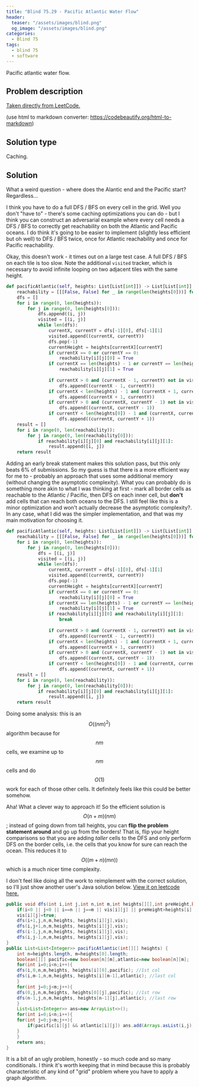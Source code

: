 ```yaml
---
title: "Blind 75.29 - Pacific Atlantic Water Flow"
header:
  teaser: "/assets/images/blind.png"
  og_image: "/assets/images/blind.png"
categories: 
  - Blind 75
tags:
  - blind 75
  - software
---
```


Pacific atlantic water flow.

## Problem description

[Taken directly from LeetCode.](https://leetcode.com/problems/pacific-atlantic-water-flow/)

(use html to markdown converter: https://codebeautify.org/html-to-markdown)

## Solution type

Caching.

## Solution

What a weird question - where does the Alantic end and the Pacific start? Regardless...

I think you have to do a full DFS / BFS on every cell in the grid. Well you don't "have to" - there's some caching optimizations you can do - but I think you can construct an adversarial example where every cell needs a DFS / BFS to correctly get reachability on both the Atlantic and Pacific oceans. I do think it's going to be easier to implement (slightly less efficient but oh well) to DFS / BFS twice, once for Atlantic reachability and once for Pacific reachability.

Okay, this doesn't work - it times out on a large test case. A full DFS / BFS on each tile is too slow. Note the additional `visited` tracker, which is necessary to avoid infinite looping on two adjacent tiles with the same height.

```python
def pacificAtlantic(self, heights: List[List[int]]) -> List[List[int]]:
    reachability = [[[False, False] for _ in range(len(heights[0]))] for _ in range(len(heights))]
    dfs = []
    for i in range(0, len(heights)):
        for j in range(0, len(heights[0])):
            dfs.append((i, j))
            visited = [(i, j)]
            while len(dfs):
                currentX, currentY = dfs[-1][0], dfs[-1][1] 
                visited.append((currentX, currentY))
                dfs.pop(-1)
                currentHeight = heights[currentX][currentY]
                if currentX == 0 or currentY == 0:
                    reachability[i][j][0] = True
                if currentX == len(heights) - 1 or currentY == len(heights[0]) - 1:
                    reachability[i][j][1] = True
                
                if currentX > 0 and (currentX - 1, currentY) not in visited and heights[currentX - 1][currentY] <= heights[currentX][currentY]:
                    dfs.append((currentX - 1, currentY))
                if currentX < len(heights) - 1 and (currentX + 1, currentY) not in visited and heights[currentX + 1][currentY] <= heights[currentX][currentY]:
                    dfs.append((currentX + 1, currentY))
                if currentY > 0 and (currentX, currentY - 1) not in visited and heights[currentX][currentY - 1] <= heights[currentX][currentY]:
                    dfs.append((currentX, currentY - 1))
                if currentY < len(heights[0]) - 1 and (currentX, currentY + 1) not in visited and heights[currentX][currentY + 1] <= heights[currentX][currentY]:
                    dfs.append((currentX, currentY + 1))
    result = []
    for i in range(0, len(reachability)):
        for j in range(0, len(reachability[0])):
            if reachability[i][j][0] and reachability[i][j][1]:
                result.append([i, j])
    return result
```

Adding an early break statement makes this solution pass, but this only beats 6% of submissions. So my guess is that there is a more efficient way for me to - probably an approach that uses some additional memory (without changing the asymptotic complexity). What you can probably do is something more akin to what I was thinking at first - mark all border cells as reachable to the Atlantic / Pacific, then DFS on each inner cell, but **don't** add cells that can reach both oceans to the DFS. I still feel like this is a minor optimization and won't actually decrease the asymptotic complexity?. In any case, what I did was the simpler implementation, and that was my main motivation for choosing it.

```python
def pacificAtlantic(self, heights: List[List[int]]) -> List[List[int]]:
    reachability = [[[False, False] for _ in range(len(heights[0]))] for _ in range(len(heights))]
    for i in range(0, len(heights)):
        for j in range(0, len(heights[0])):
            dfs = [(i, j)]
            visited = [(i, j)]
            while len(dfs):
                currentX, currentY = dfs[-1][0], dfs[-1][1] 
                visited.append((currentX, currentY))
                dfs.pop(-1)
                currentHeight = heights[currentX][currentY]
                if currentX == 0 or currentY == 0:
                    reachability[i][j][0] = True
                if currentX == len(heights) - 1 or currentY == len(heights[0]) - 1:
                    reachability[i][j][1] = True
                if reachability[i][j][0] and reachability[i][j][1]:
                    break
                
                if currentX > 0 and (currentX - 1, currentY) not in visited and heights[currentX - 1][currentY] <= heights[currentX][currentY]:
                    dfs.append((currentX - 1, currentY))
                if currentX < len(heights) - 1 and (currentX + 1, currentY) not in visited and heights[currentX + 1][currentY] <= heights[currentX][currentY]:
                    dfs.append((currentX + 1, currentY))
                if currentY > 0 and (currentX, currentY - 1) not in visited and heights[currentX][currentY - 1] <= heights[currentX][currentY]:
                    dfs.append((currentX, currentY - 1))
                if currentY < len(heights[0]) - 1 and (currentX, currentY + 1) not in visited and heights[currentX][currentY + 1] <= heights[currentX][currentY]:
                    dfs.append((currentX, currentY + 1))
    result = []
    for i in range(0, len(reachability)):
        for j in range(0, len(reachability[0])):
            if reachability[i][j][0] and reachability[i][j][1]:
                result.append([i, j])
    return result
```

Doing some analysis: this is an $$O((nm)^2)$$ algorithm because for $$nm$$ cells, we examine up to $$nm$$ cells and do $$O(1)$$ work for each of those other cells. It definitely feels like this could be better somehow.

Aha! What a clever way to approach it! So the efficient solution is $$O(n + m)(nm)$$; instead of going down from tall heights, you can **flip the problem statement around** and go up from the borders! That is, flip your height comparisons so that you are adding *taller* cells to the DFS and only perform DFS on the border cells, i.e. the cells that you know for sure can reach the ocean. This reduces it to $$O((m + n)(mn))$$ which is a much nicer time complexity.

I don't feel like doing all the work to reimplement with the correct solution, so I'll just show another user's Java solution below. [View it on leetcode here.](https://leetcode.com/problems/pacific-atlantic-water-flow/solutions/4623050/java-dfs/)

```java
public void dfs(int i,int j,int n,int m,int heights[][],int preHeight,boolean vis[][]){
    if(i<0 || j<0 || i==n || j==m || vis[i][j] || preHeight>heights[i][j]) return;
    vis[i][j]=true;
    dfs(i+1,j,n,m,heights, heights[i][j],vis);
    dfs(i,j+1,n,m,heights, heights[i][j],vis);
    dfs(i-1,j,n,m,heights, heights[i][j],vis);
    dfs(i,j-1,n,m,heights, heights[i][j],vis);
}
public List<List<Integer>> pacificAtlantic(int[][] heights) {
    int n=heights.length, m=heights[0].length;
    boolean[][] pacific=new boolean[n][m],atlantic=new boolean[n][m];
    for(int i=0;i<n;i++){
    dfs(i,0,n,m,heights, heights[i][0],pacific); //1st col
    dfs(i,m-1,n,m,heights, heights[i][m-1],atlantic); //last col
    }
    for(int j=0;j<m;j++){
    dfs(0,j,n,m,heights, heights[0][j],pacific); //1st row
    dfs(n-1,j,n,m,heights, heights[n-1][j],atlantic); //last row
    }
    List<List<Integer>> ans=new ArrayList<>();
    for(int i=0;i<n;i++){
    for(int j=0;j<m;j++){
        if(pacific[i][j] && atlantic[i][j]) ans.add(Arrays.asList(i,j));
    }
    }
    return ans;
}
```

It is a bit of an ugly problem, honestly - so much code and so many conditionals. I think it's worth keeping that in mind because this is probably characteristic of any kind of "grid" problem where you have to apply a graph algorithm.
